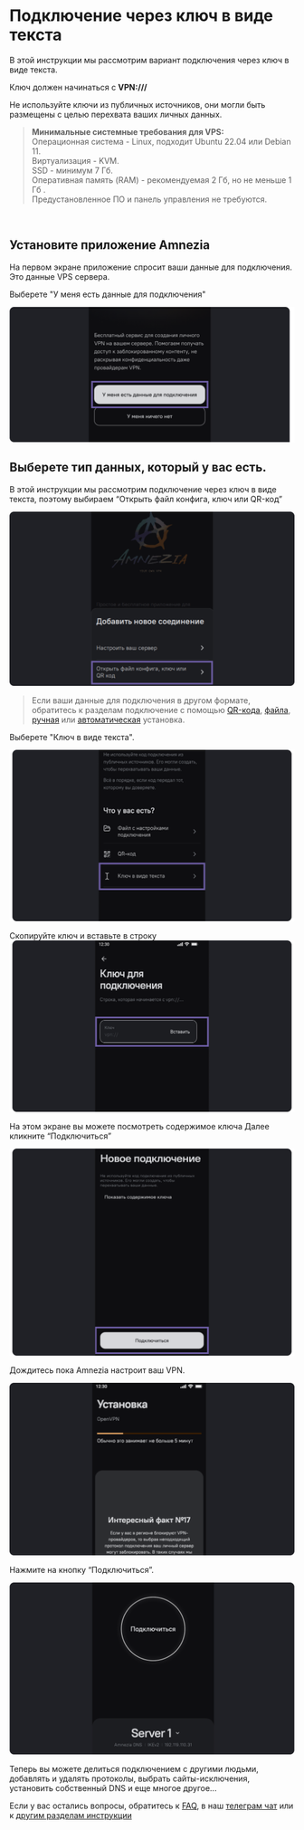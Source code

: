 # Подключение через ключ в виде текста 


В этой инструкции мы рассмотрим вариант подключения через ключ в виде текста.

Ключ должен начинаться с **VPN:///** 

Не используйте ключи из публичных источников, они могли быть размещены с целью перехвата ваших личных данных. 

>**Минимальные системные требования для VPS:** \
>Операционная система - Linux, подходит Ubuntu 22.04 или Debian 11.\
>Виртуализация - KVM.\
>SSD - минимум 7 Гб.\
>Оперативная память (RAM) - рекомендуемая 2 Гб, но не меньше 1 Гб .\
>Предустановленное ПО и панель управления не требуются.

&nbsp;

## Установите приложение Amnezia

На первом экране приложение спросит ваши данные для подключения.\
Это данные VPS сервера.

Выберете "У меня есть данные для подключения" 


![](https://raw.githubusercontent.com/amnezia-vpn/amnezia.org-content/master/docs/ru/instructions/03_text-key-connection/img/tkc_ru_1.png)


## Выберете тип данных, который у вас есть. 

В этой инструкции мы рассмотрим подключение через ключ в виде текста, поэтому выбираем “Открыть файл конфига, ключ или QR-код”


![](https://raw.githubusercontent.com/amnezia-vpn/amnezia.org-content/master/docs/ru/instructions/03_text-key-connection/img/tkc_ru_2.png)

>Если ваши данные для подключения в другом формате, обратитесь к разделам подключение с помощью  [QR-кода], [файла], [ручная] или [автоматическая] установка.

Выберете "Ключ в виде текста". 

![](https://raw.githubusercontent.com/amnezia-vpn/amnezia.org-content/master/docs/ru/instructions/03_text-key-connection/img/tkc_ru_3.png)


Скопируйте ключ и вставьте в строку  
![](https://raw.githubusercontent.com/amnezia-vpn/amnezia.org-content/master/docs/ru/instructions/03_text-key-connection/img/tkc_ru_4.png)

На этом экране вы можете посмотреть содержимое ключа
Далее кликните “Подключиться”

![](https://raw.githubusercontent.com/amnezia-vpn/amnezia.org-content/master/docs/ru/instructions/03_text-key-connection/img/tkc_ru_5.png)

Дождитесь пока Amnezia настроит ваш VPN.

![](https://raw.githubusercontent.com/amnezia-vpn/amnezia.org-content/master/docs/ru/instructions/03_text-key-connection/img/tkc_ru_6.png)


Нажмите на кнопку “Подключиться”. 

![](https://raw.githubusercontent.com/amnezia-vpn/amnezia.org-content/master/docs/ru/instructions/03_text-key-connection/img/tkc_ru_7.png)


Теперь вы можете делиться подключением с другими людьми, добавлять и удалять протоколы, выбрать сайты-исключения, установить собственный DNS и еще многое другое... 

Если у вас остались вопросы, обратитесь к [FAQ], в наш [телеграм чат] или к [другим разделам инструкции]


[QR-кода]: ../instructions/05_qr-code_connection
[FAQ]: /faq 
[телеграм чат]: https://t.me/amnezia_vpn
[другим разделам инструкции]: ../instructions
[файла]: ../instructions/04_file-connection
[ручная]: ../instructions/02_manual-install
[автоматическая]: ../instructions/01_auto-install
